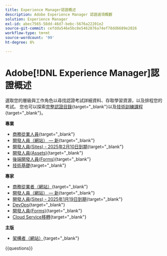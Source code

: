 ```yaml
---
title: Experience Manager認證概述
description: Adobe Experience Manager 認證選項概觀
solution: Experience Manager
exl-id: abec7565-58dd-46d7-bebc-5676a22201e2
source-git-commit: cefdda546e5bc8e5462876a74ef78dd6689e2026
workflow-type: tm+mt
source-wordcount: '99'
ht-degree: 8%

---
```


# Adobe[!DNL Experience Manager]認證概述

選取您的層級與工作角色以尋找認證考試詳細資料、存取學習資源，以及排程您的考試。 您也可以探索[完整認證目錄](https://certification.adobe.com/certifications){target="_blank"}以及[技術訓練課程](https://certification.adobe.com/courses/?/courses){target="_blank"}。

**專業**

* [商務從業人員](https://certification.adobe.com/certification/experience-manager-business-practitioner-professional){target="_blank"} <!--AD0-E126-->
* [開發人員（網站） — 新](https://certification.adobe.com/certification/sites-developer-professional-v2){target="_blank"} <!--AD0-E128-->
* [開發人員(Sites) - 2025年2月10日到期](https://certification.adobe.com/certification/sites-developer-professional){target="_blank"} <!--AD0-E123-->
* [開發人員(Assets)](https://certification.adobe.com/certification/assets-developer-professional){target="_blank"} <!--AD0-E129-->
* [後端開發人員(Forms)](https://certification.adobe.com/certification/backend-developer-professional){target="_blank"} <!--AD0-E127-->
* [技術基礎](https://certification.adobe.com/certification/technical-foundations-professional){target="_blank"} <!--AD0-E132-->

**專家**

* [商務從業者（網站）](https://certification.adobe.com/certification/sites-business-practitioner-expert){target="_blank"} <!--AD0-E121-->
* [開發人員（網站） — 新](https://certification.adobe.com/certification/sites-developer-expert-v2){target="_blank"} <!--AD0-E137-->
* [開發人員(Sites) - 2025年1月19日到期](https://certification.adobe.com/certification/sites-developer-expert){target="_blank"} <!--AD0-E134-->
* [DevOps](https://certification.adobe.com/certification/aem-devops-engineer-expert){target="_blank"} <!--AD0-E124-->
* [開發人員(Forms)](https://certification.adobe.com/certification/aem-forms-developer-expert){target="_blank"} <!--AD0-E125-->
* [Cloud Service移轉](https://certification.adobe.com/certification/cloud-service-migration-expert){target="_blank"} <!--AD0-E136-->

**主版**

* [架構者（網站）](https://certification.adobe.com/certification/sites-architect-master){target="_blank"} <!--AD0-E117-->

{{questions}}
